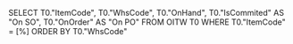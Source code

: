 SELECT T0."ItemCode", T0."WhsCode", T0."OnHand", T0."IsCommited" AS "On SO", T0."OnOrder" AS "On PO"
FROM OITW T0
WHERE T0."ItemCode" = [%]
ORDER BY T0."WhsCode"

